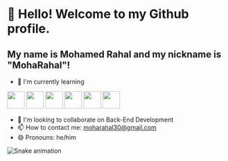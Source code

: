 # 👋 Hello! Welcome to my Github profile.
## My name is Mohamed Rahal and my nickname is "MohaRahal"!

- 🌱 I'm currently learning
<div>
<img src="https://cdn.jsdelivr.net/gh/devicons/devicon@latest/icons/html5/html5-original-wordmark.svg" width="40" height="40"/>
<img src="https://cdn.jsdelivr.net/gh/devicons/devicon@latest/icons/python/python-original.svg" width="40" height="40" />
<img src="https://cdn.jsdelivr.net/gh/devicons/devicon@latest/icons/csharp/csharp-original.svg" width="40" height="40"/>
<img src="https://cdn.jsdelivr.net/gh/devicons/devicon@latest/icons/c/c-original.svg"  width="40" height="40"/>
<img src="https://cdn.jsdelivr.net/gh/devicons/devicon@latest/icons/mysql/mysql-original-wordmark.svg" width="40" height="40" />
<img src="https://cdn.jsdelivr.net/gh/devicons/devicon@latest/icons/postgresql/postgresql-original-wordmark.svg" width="40" height="40"/>
</div>
          
- 👯 I'm looking to collaborate on Back-End Development
- 📫 How to contact me: moharahal30@gmail.com
- 😄 Pronouns: he/him




![Snake animation](https://github.com/MohaRahal/MohaRahal/blob/output/github-contribution-grid-snake.svg)

<!---
MohaRahal/MohaRahal is a ✨ special ✨ repository because its `README.md` (this file) appears on your GitHub profile.
You can click the Preview link to take a look at your changes.
--->
